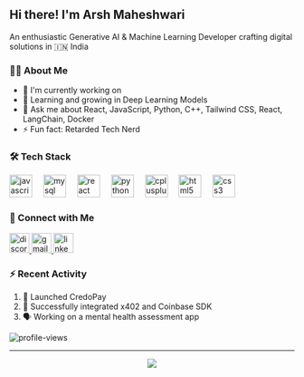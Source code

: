 <h2 align="left">Hi there! I'm Arsh Maheshwari </h2>

<p align="left">An enthusiastic Generative AI & Machine Learning Developer crafting digital solutions in 🇮🇳 India</p>

### 👨‍💻 About Me
- 🔭 I'm currently working on 
- 🌱 Learning and growing in Deep Learning Models
- 💬 Ask me about React, JavaScript, Python, C++, Tailwind CSS, React, LangChain, Docker
- ⚡ Fun fact: Retarded Tech Nerd

### 🛠️ Tech Stack
<div align="left">
  <img src="https://cdn.jsdelivr.net/gh/devicons/devicon/icons/javascript/javascript-original.svg" height="40" alt="javascript" title="JavaScript" />
  <img width="12" />
  <img src="https://cdn.jsdelivr.net/gh/devicons/devicon@latest/icons/mysql/mysql-original.svg" height="40" alt="mysql" title="MySQL" />
  <img width="12" />
  <img src="https://cdn.jsdelivr.net/gh/devicons/devicon/icons/react/react-original.svg" height="40" alt="react" title="React" />
  <img width="12" />
  <img src="https://cdn.jsdelivr.net/gh/devicons/devicon/icons/python/python-original.svg" height="40" alt="python" title="Python" />
  <img width="12" />
  <img src="https://cdn.jsdelivr.net/gh/devicons/devicon@latest/icons/cplusplus/cplusplus-original.svg" height="40" alt="cplusplus" title="C++" />
  <img width="12" />
  <img src="https://cdn.jsdelivr.net/gh/devicons/devicon/icons/html5/html5-original.svg" height="40" alt="html5" title="HTML5" />
  <img width="12" />
  <img src="https://cdn.jsdelivr.net/gh/devicons/devicon/icons/css3/css3-original.svg" height="40" alt="css3" title="CSS3" />
</div>


### 🤝 Connect with Me
<div align="left">
  <a href="https://discord.gg/Msrrd4aN">
    <img src="https://img.shields.io/static/v1?message=Discord&logo=discord&label=&color=7289DA&logoColor=white&labelColor=&style=for-the-badge" height="35" alt="discord" />
  </a>
  <a href="mailto:arsh.johari55000@gmail.com">
    <img src="https://img.shields.io/static/v1?message=Gmail&logo=gmail&label=&color=D14836&logoColor=white&labelColor=&style=for-the-badge" height="35" alt="gmail" />
  </a>
  <a href="https://www.linkedin.com/in/arsh-maheshwari">
    <img src="https://img.shields.io/static/v1?message=LinkedIn&logo=linkedin&label=&color=0077B5&logoColor=white&labelColor=&style=for-the-badge" height="35" alt="linkedin" />
  </a>
</div>


### ⚡ Recent Activity
<!--START_SECTION:activity-->
1. 🎉 Launched CredoPay
2. 💪 Successfully integrated x402 and Coinbase SDK
3. 🗣 Working on a mental health assessment app
<!--END_SECTION:activity-->

<p align="left">
  <img src="https://komarev.com/ghpvc/?username=Arsh06-github&label=Profile%20views&color=0e75b6&style=flat" alt="profile-views" />
</p>

---
<p align="center">
  <img src="https://capsule-render.vercel.app/api?type=waving&color=gradient&height=100&section=footer"/>
</p>
